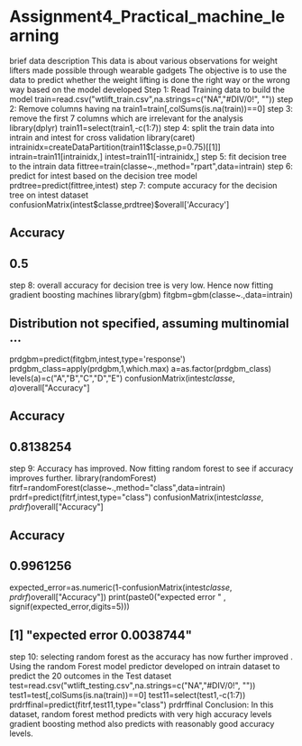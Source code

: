 # Assignment4_Practical_machine_learning
brief data description
This data is about various observations for weight lifters made possible through wearable gadgets The objective is to use the data to predict whether the weight lifting is done the right way or the wrong way based on the model developed
Step 1: Read Training data to build the model
train=read.csv("wtlift_train.csv",na.strings=c("NA","#DIV/0!", ""))
step 2: Remove columns having na
train1=train[,colSums(is.na(train))==0]
step 3: remove the first 7 columns which are irrelevant for the analysis
library(dplyr)
train11=select(train1,-c(1:7))
step 4: split the train data into intrain and intest for cross validation
library(caret)
intrainidx=createDataPartition(train11$classe,p=0.75)[[1]]
intrain=train11[intrainidx,]
intest=train11[-intrainidx,]
step 5: fit decision tree to the intrain data
fittree=train(classe~.,method="rpart",data=intrain)
step 6: predict for intest based on the decision tree model
prdtree=predict(fittree,intest)
step 7: compute accuracy for the decision tree on intest dataset
confusionMatrix(intest$classe,prdtree)$overall['Accuracy']
## Accuracy 
##      0.5
step 8: overall accuracy for decision tree is very low. Hence now fitting gradient boosting machines
library(gbm)
fitgbm=gbm(classe~.,data=intrain)
## Distribution not specified, assuming multinomial ...
prdgbm=predict(fitgbm,intest,type='response')
prdgbm_class=apply(prdgbm,1,which.max)
a=as.factor(prdgbm_class)
levels(a)=c("A","B","C","D","E")
confusionMatrix(intest$classe,a)$overall["Accuracy"]
##  Accuracy 
## 0.8138254
step 9: Accuracy has improved. Now fitting random forest to see if accuracy improves further.
library(randomForest)
fitrf=randomForest(classe~.,method="class",data=intrain)
prdrf=predict(fitrf,intest,type="class")
confusionMatrix(intest$classe,prdrf)$overall["Accuracy"]
##  Accuracy 
## 0.9961256
expected_error=as.numeric(1-confusionMatrix(intest$classe,prdrf)$overall["Accuracy"])
print(paste0("expected error   " , signif(expected_error,digits=5)))
## [1] "expected error   0.0038744"
step 10: selecting random forest as the accuracy has now further improved .
Using the random Forest model predictor developed on intrain dataset to predict the 20 outcomes in the Test dataset
test=read.csv("wtlift_testing.csv",na.strings=c("NA","#DIV/0!", ""))
test1=test[,colSums(is.na(train))==0]
test11=select(test1,-c(1:7))
prdrffinal=predict(fitrf,test11,type="class")
prdrffinal
Conclusion: In this dataset, random forest method predicts with very high accuracy levels gradient boosting method also predicts with reasonably good accuracy levels.
